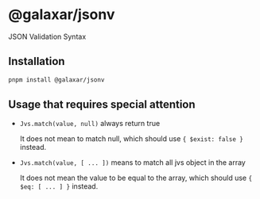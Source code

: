 # @galaxar/jsonv

JSON Validation Syntax 

## Installation

```sh
pnpm install @galaxar/jsonv
```

## Usage that requires special attention

* `Jvs.match(value, null)` always return true

    It does not mean to match null, which should use `{ $exist: false }` instead.

* `Jvs.match(value, [ ... ])` means to match all jvs object in the array

    It does not mean the value to be equal to the array, which should use `{ $eq: [ ... ] }` instead.

    
